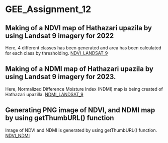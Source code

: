 # GEE_Assignment_12
## Making of a NDVI map of Hathazari upazila by using Landsat 9 imagery for 2022

Here, 4 different classes has been generated and area has been calculated for each class by thresholding. [NDVI_LANDSAT_9](https://code.earthengine.google.com/30526ee539d8f208c928d7fc2ea59ee6)

## Making of a NDMI map of Hathazari upazila by using Landsat 9 imagery for 2023. 

Here, Normalized Difference Moisture Index (NDMI) map is being created of Hathazari upazilla. [NDMI_LANDSAT_9](https://code.earthengine.google.com/05b80d5be2ac4d87356c6edea25d69c8)

## Generating PNG image of NDVI, and NDMI map by using getThumbURL() function

Image of NDVI and NDMI is generated by using getThumbURL() function. [NDVI_NDMI](https://code.earthengine.google.com/76e96296d50ae3e7c833078487548021)
